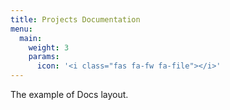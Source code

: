 ```yaml
---
title: Projects Documentation
menu:
  main:
    weight: 3
    params:
      icon: '<i class="fas fa-fw fa-file"></i>'
---
```


The example of Docs layout.
